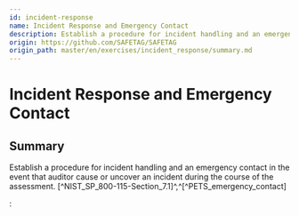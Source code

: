```yaml
---
id: incident-response
name: Incident Response and Emergency Contact
description: Establish a procedure for incident handling and an emergency contact in the event that auditor cause or uncover an...
origin: https://github.com/SAFETAG/SAFETAG
origin_path: master/en/exercises/incident_response/summary.md
---
```

# Incident Response and Emergency Contact

## Summary

Establish a procedure for incident handling and an emergency contact in the event that auditor cause or uncover an incident during the course of the assessment. [^NIST_SP_800-115-Section_7.1]^,^[^PETS_emergency_contact]








:[](../references/footnotes.md)
